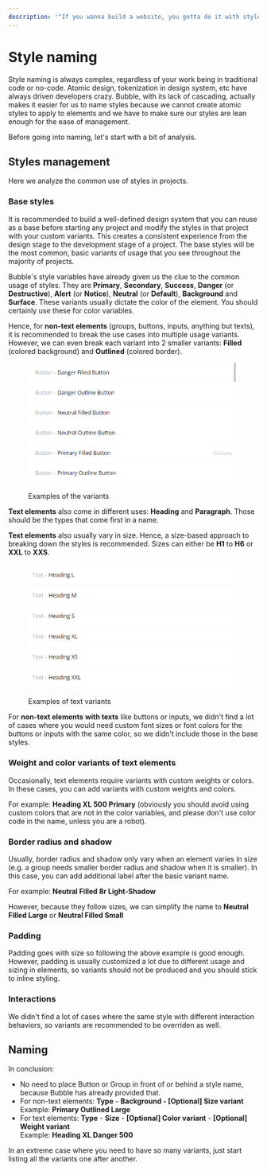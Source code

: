 ```yaml
---
description: '"If you wanna build a website, you gotta do it with styles" - Someone'
---
```


# Style naming

Style naming is always complex, regardless of your work being in traditional code or no-code. Atomic design, tokenization in design system, etc have always driven developers crazy. Bubble, with its lack of cascading, actually makes it easier for us to name styles because we cannot create atomic styles to apply to elements and we have to make sure our styles are lean enough for the ease of management.

Before going into naming, let's start with a bit of analysis.

## Styles management

Here we analyze the common use of styles in projects.&#x20;

### Base styles

It is recommended to build a well-defined design system that you can reuse as a base before starting any project and modify the styles in that project with your custom variants. This creates a consistent experience from the design stage to the development stage of a project. The base styles will be the most common, basic variants of usage that you see throughout the majority of projects.

Bubble's style variables have already given us the clue to the common usage of styles. They are **Primary**, **Secondary**, **Success**, **Danger** (or **Destructive**), **Alert** (or **Notice**), **Neutral** (or **Default**), **Background** and **Surface**. These variants usually dictate the color of the element. You should certainly use these for color variables.

Hence, for **non-text elements** (groups, buttons, inputs, anything but texts), it is recommended to break the use cases into multiple usage variants. However, we can even break each variant into 2 smaller variants: **Filled** (colored background) and **Outlined** (colored border).&#x20;

<figure><img src="../.gitbook/assets/image.png" alt=""><figcaption><p>Examples of the variants</p></figcaption></figure>

**Text elements** also come in different uses: **Heading** and **Paragraph**. Those should be the types that come first in a name.

**Text elements** also usually vary in size. Hence, a size-based approach to breaking down the styles is recommended. Sizes can either be **H1** to **H6** or **XXL** to **XXS**.&#x20;

<figure><img src="../.gitbook/assets/image (6).png" alt=""><figcaption><p>Examples of text variants</p></figcaption></figure>

For **non-text elements** **with texts** like buttons or inputs, we didn't find a lot of cases where you would need custom font sizes or font colors for the buttons or inputs with the same color, so we didn't include those in the base styles.

### Weight and color variants of text elements

Occasionally, text elements require variants with custom weights or colors. In these cases, you can add variants with custom weights and colors.

For example: **Heading XL 500 Primary** (obviously you should avoid using custom colors that are not in the color variables, and please don't use color code in the name, unless you are a robot).

### Border radius and shadow

Usually, border radius and shadow only vary when an element varies in size (e.g. a group needs smaller border radius and shadow when it is smaller). In this case, you can add additional label after the basic variant name.

For example: **Neutral Filled 8r Light-Shadow**&#x20;

However, because they follow sizes, we can simplify the name to **Neutral Filled Large** or **Neutral Filled Small**

### Padding

Padding goes with size so following the above example is good enough. However, padding is usually customized a lot due to different usage and sizing in elements, so variants should not be produced and you should stick to inline styling.

### Interactions

We didn't find a lot of cases where the same style with different interaction behaviors, so variants are recommended to be overriden as well.

## Naming

In conclusion:

* No need to place Button or Group in front of or behind a style name, because Bubble has already provided that.
* For non-text elements: **Type** - **Background - \[Optional] Size variant**\
  Example: **Primary Outlined Large**
* For text elements: **Type** - **Size** - **\[Optional] Color variant** - **\[Optional] Weight variant**\
  Example: **Heading XL Danger 500**

In an extreme case where you need to have so many variants, just start listing all the variants one after another.
